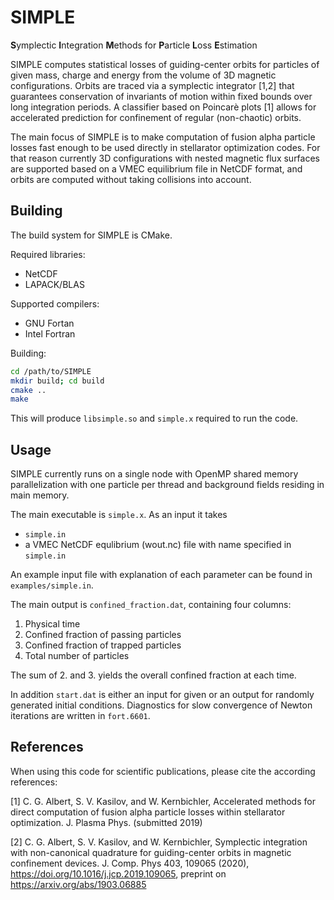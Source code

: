 # SIMPLE
**S**ymplectic **I**ntegration **M**ethods for **P**article **L**oss **E**stimation

SIMPLE computes statistical losses of guiding-center orbits for particles of given mass, charge and 
energy from the volume of 3D magnetic configurations. Orbits are traced via a symplectic integrator [1,2] 
that guarantees conservation of invariants of motion within fixed bounds over long integration periods.
A classifier based on Poincarè plots [1] allows for accelerated prediction for confinement of regular (non-chaotic) orbits.

The main focus of SIMPLE is to make computation of fusion alpha particle losses fast enough to be used directly in 
stellarator optimization codes. For that reason currently 3D configurations with nested magnetic flux surfaces are 
supported based on a VMEC equilibrium file in NetCDF format, and orbits are computed without taking collisions into account. 

## Building

The build system for SIMPLE is CMake. 

Required libraries:
* NetCDF
* LAPACK/BLAS

Supported compilers:
* GNU Fortan 
* Intel Fortran

Building: 
```bash
cd /path/to/SIMPLE
mkdir build; cd build
cmake ..
make
```
This will produce `libsimple.so` and `simple.x` required to run the code.

## Usage

SIMPLE currently runs on a single node with OpenMP shared memory parallelization with one particle per thread and background
fields residing in main memory. 

The main executable is `simple.x`. As an input it takes
* `simple.in`
* a VMEC NetCDF equlibrium (wout.nc) file with name specified in `simple.in`

An example input file with explanation of each parameter can be found in `examples/simple.in`.

The main output is `confined_fraction.dat`, containing four columns:
1. Physical time
2. Confined fraction of passing particles
3. Confined fraction of trapped particles
4. Total number of particles

The sum of 2. and 3. yields the overall confined fraction at each time.

In addition `start.dat` is either an input for given or an output for randomly generated initial conditions. 
Diagnostics for slow convergence of Newton iterations are written in `fort.6601`.

## References
When using this code for scientific publications, please cite the according references:

[1] C. G. Albert, S. V. Kasilov, and W. Kernbichler, 
Accelerated methods for direct computation of fusion alpha particle losses within stellarator optimization. J. Plasma Phys. (submitted 2019)

[2] C. G. Albert, S. V. Kasilov, and W. Kernbichler, 
Symplectic integration with non-canonical quadrature for guiding-center orbits in magnetic confinement devices. J. Comp. Phys 403, 109065 (2020), https://doi.org/10.1016/j.jcp.2019.109065, preprint on https://arxiv.org/abs/1903.06885
